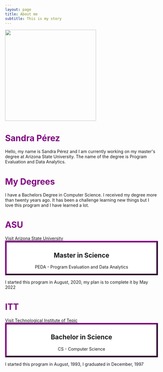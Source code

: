 ```yaml
---
layout: page
title: About me
subtitle: This is my story
---
```


<img src="../img/asu.png" height="300px" class="center">

<h1> Sandra Pérez </h1>

<div class = "example-class">

Hello, my name is Sandra Pérez and I am currently working on my master's degree at Arizona State University. The name of the degree is Program Evaluation and Data Analytics. 
  
</div>


<h1> My Degrees </h1>

I have a Bachelors Degree in Computer Science. I received my degree more than twenty years ago. It has been a challenge learning new things but I love this program and I have learned a lot.

<style>

h1 { color: purple }
  
mycustomtag { }
  .example-class { }
  
</style>


<html>
<head>
<style>
.myDiv {
  border: 5px outset purple;
  background-color: white;    
  text-align: center;
}
</style>
</head>
<body>

<h1> ASU </h1>
<a href="https://www.asu.edu/">Visit Arizona State University</a> 
 
<div class="myDiv">
  <h2>Master in Science</h2>
  <p>PEDA - Program Evaluation and Data Analytics</p>
</div>

<p>I started this program in August, 2020, my plan is to complete it by May 2022</p>
  
</body>
</html>



<html2>
<head>
<style>
.myDiv {
  border: 5px outset purple;
  background-color: white;    
  text-align: center;
}
</style>
</head>
<body>

<h1> ITT </h1>
<a href="https://https://www.tepic.tecnm.mx//">Visit Technological Institute of Tepic</a>  
 
<div class="myDiv">
  <h2>Bachelor in Science</h2>
  <p>CS - Computer Science</p>
</div>

<p>I started this program in August, 1993, I graduated in December, 1997</p>

</body>
</html2>

